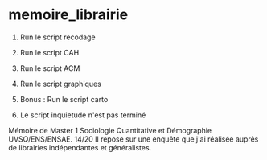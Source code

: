 # memoire_librairie

1. Run le script recodage
2. Run le script CAH
3. Run le script ACM
4. Run le script graphiques
5. Bonus : Run le script carto

6. Le script inquietude n'est pas terminé

Mémoire de Master 1 Sociologie Quantitative et Démographie UVSQ/ENS/ENSAE. 14/20
Il repose sur une enquête que j'ai réalisée auprès de librairies indépendantes et généralistes.

